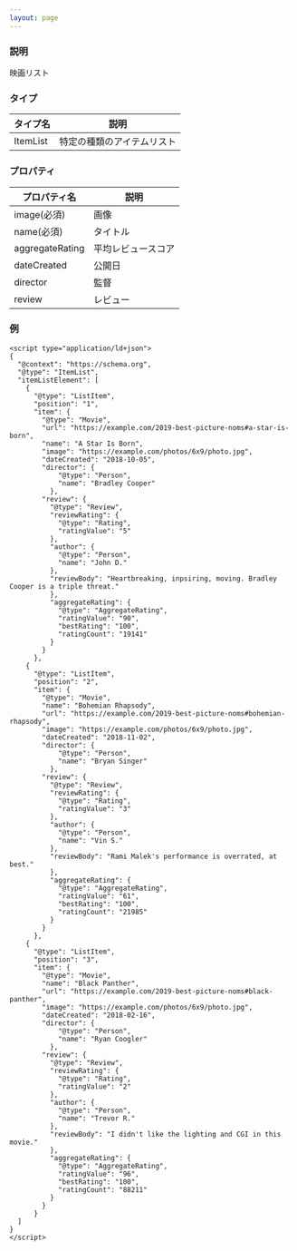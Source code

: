 ```yaml
---
layout: page
---
```


### 説明

映画リスト

### タイプ

| タイプ名    | 説明              |
|----------|-----------------|
| ItemList | 特定の種類のアイテムリスト |

### プロパティ

| プロパティ名         | 説明        |
|-----------------|-------------|
| image(必須)     | 画像        |
| name(必須)      | タイトル        |
| aggregateRating | 平均レビュースコア |
| dateCreated     | 公開日      |
| director        | 監督        |
| review          | レビュー        |

### 例

    <script type="application/ld+json">
    {
      "@context": "https://schema.org",
      "@type": "ItemList",
      "itemListElement": [
        {
          "@type": "ListItem",
          "position": "1",
          "item": {
            "@type": "Movie",
            "url": "https://example.com/2019-best-picture-noms#a-star-is-born",
            "name": "A Star Is Born",
            "image": "https://example.com/photos/6x9/photo.jpg",
            "dateCreated": "2018-10-05",
            "director": {
                "@type": "Person",
                "name": "Bradley Cooper"
              },
            "review": {
              "@type": "Review",
              "reviewRating": {
                "@type": "Rating",
                "ratingValue": "5"
              },
              "author": {
                "@type": "Person",
                "name": "John D."
              },
              "reviewBody": "Heartbreaking, inpsiring, moving. Bradley Cooper is a triple threat."
              },
              "aggregateRating": {
                "@type": "AggregateRating",
                "ratingValue": "90",
                "bestRating": "100",
                "ratingCount": "19141"
              }
            }
          },
        {
          "@type": "ListItem",
          "position": "2",
          "item": {
            "@type": "Movie",
            "name": "Bohemian Rhapsody",
            "url": "https://example.com/2019-best-picture-noms#bohemian-rhapsody",
            "image": "https://example.com/photos/6x9/photo.jpg",
            "dateCreated": "2018-11-02",
            "director": {
                "@type": "Person",
                "name": "Bryan Singer"
              },
            "review": {
              "@type": "Review",
              "reviewRating": {
                "@type": "Rating",
                "ratingValue": "3"
              },
              "author": {
                "@type": "Person",
                "name": "Vin S."
              },
              "reviewBody": "Rami Malek's performance is overrated, at best."
              },
              "aggregateRating": {
                "@type": "AggregateRating",
                "ratingValue": "61",
                "bestRating": "100",
                "ratingCount": "21985"
              }
            }
          },
        {
          "@type": "ListItem",
          "position": "3",
          "item": {
            "@type": "Movie",
            "name": "Black Panther",
            "url": "https://example.com/2019-best-picture-noms#black-panther",
            "image": "https://example.com/photos/6x9/photo.jpg",
            "dateCreated": "2018-02-16",
            "director": {
                "@type": "Person",
                "name": "Ryan Coogler"
              },
            "review": {
              "@type": "Review",
              "reviewRating": {
                "@type": "Rating",
                "ratingValue": "2"
              },
              "author": {
                "@type": "Person",
                "name": "Trevor R."
              },
              "reviewBody": "I didn't like the lighting and CGI in this movie."
              },
              "aggregateRating": {
                "@type": "AggregateRating",
                "ratingValue": "96",
                "bestRating": "100",
                "ratingCount": "88211"
              }
            }
          }
      ]
    }
    </script>
